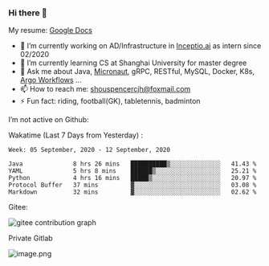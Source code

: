 ### Hi there 👋

My resume: [Google Docs](https://docs.google.com/document/d/1o7iQKDF-_HZUHg6cGiCSl6txrcuQ2tbQttHFFAUeRhc/edit?usp=sharing)

- 🔭 I’m currently working on AD/Infrastructure in [Inceptio.ai](https://www.inceptio.ai/) as intern since 02/2020
- 🌱 I’m currently learning CS at Shanghai University for master degree
- 💬 Ask me about Java, [Micronaut](http://micronaut.io/), gRPC, RESTful, MySQL, Docker, K8s, [Argo Workflows](https://argoproj.github.io/argo/) ...
- 📫 How to reach me: shouspencercjh@foxmail.com
- ⚡ Fun fact: riding, football(GK), tabletennis, badminton

I’m not active on Github:

Wakatime (Last 7 Days from Yesterday) :

<!--START_SECTION:waka-->
```text
Week: 05 September, 2020 - 12 September, 2020

Java              8 hrs 26 mins   ██████████▒░░░░░░░░░░░░░░   41.43 % 
YAML              5 hrs 8 mins    ██████▒░░░░░░░░░░░░░░░░░░   25.21 % 
Python            4 hrs 16 mins   █████▒░░░░░░░░░░░░░░░░░░░   20.97 % 
Protocol Buffer   37 mins         ▓░░░░░░░░░░░░░░░░░░░░░░░░   03.08 % 
Markdown          32 mins         ▓░░░░░░░░░░░░░░░░░░░░░░░░   02.62 % 
```
<!--END_SECTION:waka-->

Gitee:

![gitee contribution graph](https://i.loli.net/2020/08/04/gGf4lVtUxZ1nsae.png)

Private Gitlab

![image.png](https://i.loli.net/2020/08/28/iX5uhVyczxaG2Bn.png)
